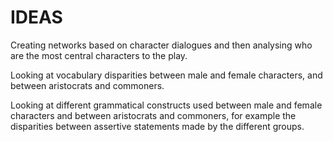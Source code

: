 # IDEAS

Creating networks based on character dialogues and then analysing who are the most central characters to the play.

Looking at vocabulary disparities between male and female characters, and between aristocrats and commoners. 

Looking at different grammatical constructs used between male and female characters and between aristocrats and commoners, for example the disparities between assertive statements made by the different groups.

